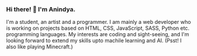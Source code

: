 ### Hi there! 👋 I'm Anindya.
I'm a student, an artist and a programmer. I am mainly a web developer who is working on projects based on HTML, CSS, JavaScript, SASS, Python etc. programming languages. My interests are coding and sight-seeing, and I'm looking forward to extend my skills upto machile learning and AI. (Psst! I also like playing Minecraft.)
